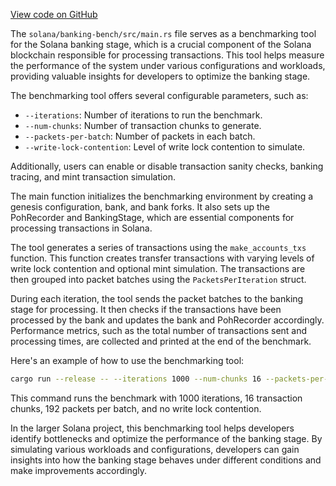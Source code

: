 
[View code on GitHub](https://github.com/solana-labs/solana/tree/master/na/banking-bench)

The `solana/banking-bench/src/main.rs` file serves as a benchmarking tool for the Solana banking stage, which is a crucial component of the Solana blockchain responsible for processing transactions. This tool helps measure the performance of the system under various configurations and workloads, providing valuable insights for developers to optimize the banking stage.

The benchmarking tool offers several configurable parameters, such as:

- `--iterations`: Number of iterations to run the benchmark.
- `--num-chunks`: Number of transaction chunks to generate.
- `--packets-per-batch`: Number of packets in each batch.
- `--write-lock-contention`: Level of write lock contention to simulate.

Additionally, users can enable or disable transaction sanity checks, banking tracing, and mint transaction simulation.

The main function initializes the benchmarking environment by creating a genesis configuration, bank, and bank forks. It also sets up the PohRecorder and BankingStage, which are essential components for processing transactions in Solana.

The tool generates a series of transactions using the `make_accounts_txs` function. This function creates transfer transactions with varying levels of write lock contention and optional mint simulation. The transactions are then grouped into packet batches using the `PacketsPerIteration` struct.

During each iteration, the tool sends the packet batches to the banking stage for processing. It then checks if the transactions have been processed by the bank and updates the bank and PohRecorder accordingly. Performance metrics, such as the total number of transactions sent and processing times, are collected and printed at the end of the benchmark.

Here's an example of how to use the benchmarking tool:

```sh
cargo run --release -- --iterations 1000 --num-chunks 16 --packets-per-batch 192 --write-lock-contention None
```

This command runs the benchmark with 1000 iterations, 16 transaction chunks, 192 packets per batch, and no write lock contention.

In the larger Solana project, this benchmarking tool helps developers identify bottlenecks and optimize the performance of the banking stage. By simulating various workloads and configurations, developers can gain insights into how the banking stage behaves under different conditions and make improvements accordingly.